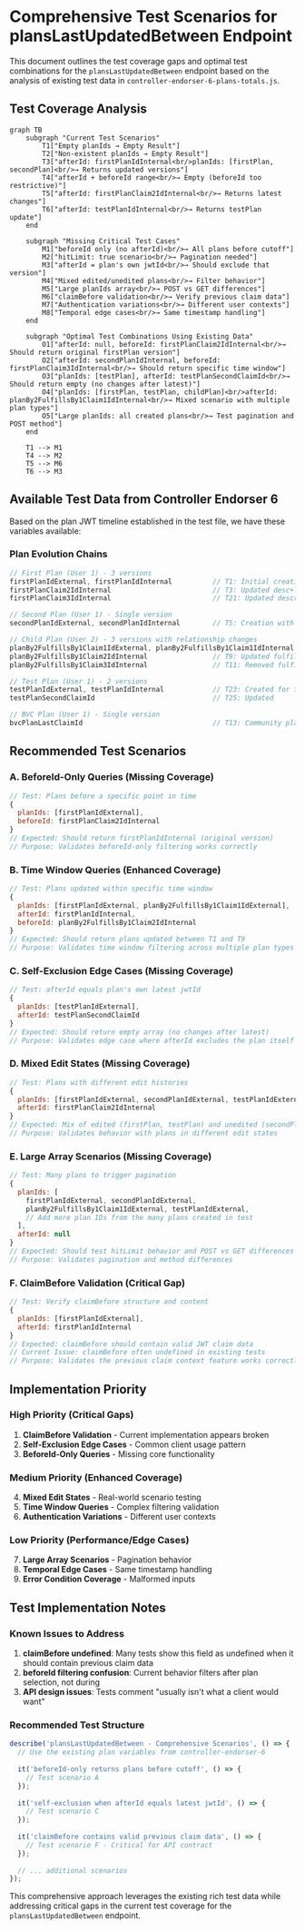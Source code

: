 # Comprehensive Test Scenarios for plansLastUpdatedBetween Endpoint

This document outlines the test coverage gaps and optimal test combinations for the `plansLastUpdatedBetween` endpoint based on the analysis of existing test data in `controller-endorser-6-plans-totals.js`.

## Test Coverage Analysis

```mermaid
graph TB
    subgraph "Current Test Scenarios"
        T1["Empty planIds → Empty Result"]
        T2["Non-existent planIds → Empty Result"] 
        T3["afterId: firstPlanIdInternal<br/>planIds: [firstPlan, secondPlan]<br/>→ Returns updated versions"]
        T4["afterId + beforeId range<br/>→ Empty (beforeId too restrictive)"]
        T5["afterId: firstPlanClaim2IdInternal<br/>→ Returns latest changes"]
        T6["afterId: testPlanIdInternal<br/>→ Returns testPlan update"]
    end

    subgraph "Missing Critical Test Cases"
        M1["beforeId only (no afterId)<br/>→ All plans before cutoff"]
        M2["hitLimit: true scenario<br/>→ Pagination needed"]  
        M3["afterId = plan's own jwtId<br/>→ Should exclude that version"]
        M4["Mixed edited/unedited plans<br/>→ Filter behavior"]
        M5["Large planIds array<br/>→ POST vs GET differences"]
        M6["claimBefore validation<br/>→ Verify previous claim data"]
        M7["Authentication variations<br/>→ Different user contexts"]
        M8["Temporal edge cases<br/>→ Same timestamp handling"]
    end

    subgraph "Optimal Test Combinations Using Existing Data"
        O1["afterId: null, beforeId: firstPlanClaim2IdInternal<br/>→ Should return original firstPlan version"]
        O2["afterId: secondPlanIdInternal, beforeId: firstPlanClaim3IdInternal<br/>→ Should return specific time window"]
        O3["planIds: [testPlan], afterId: testPlanSecondClaimId<br/>→ Should return empty (no changes after latest)"]
        O4["planIds: [firstPlan, testPlan, childPlan]<br/>afterId: planBy2FulfillsBy1Claim1IdInternal<br/>→ Mixed scenario with multiple plan types"]
        O5["Large planIds: all created plans<br/>→ Test pagination and POST method"]
    end

    T1 --> M1
    T4 --> M2
    T5 --> M6
    T6 --> M3
```

## Available Test Data from Controller Endorser 6

Based on the plan JWT timeline established in the test file, we have these variables available:

### Plan Evolution Chains
```javascript
// First Plan (User 1) - 3 versions
firstPlanIdExternal, firstPlanIdInternal          // T1: Initial creation
firstPlanClaim2IdInternal                         // T3: Updated desc+location  
firstPlanClaim3IdInternal                         // T21: Updated description

// Second Plan (User 1) - Single version
secondPlanIdExternal, secondPlanIdInternal        // T5: Creation with external ID

// Child Plan (User 2) - 3 versions with relationship changes
planBy2FulfillsBy1Claim1IdExternal, planBy2FulfillsBy1Claim1IdInternal  // T7: Created
planBy2FulfillsBy1Claim2IdInternal                // T9: Updated fulfills link
planBy2FulfillsBy1Claim3IdInternal                // T11: Removed fulfills link

// Test Plan (User 1) - 2 versions
testPlanIdExternal, testPlanIdInternal            // T23: Created for testing
testPlanSecondClaimId                             // T25: Updated

// BVC Plan (User 1) - Single version
bvcPlanLastClaimId                                // T13: Community plan
```

## Recommended Test Scenarios

### A. BeforeId-Only Queries (Missing Coverage)
```javascript
// Test: Plans before a specific point in time
{
  planIds: [firstPlanIdExternal],
  beforeId: firstPlanClaim2IdInternal
}
// Expected: Should return firstPlanIdInternal (original version)
// Purpose: Validates beforeId-only filtering works correctly
```

### B. Time Window Queries (Enhanced Coverage)
```javascript
// Test: Plans updated within specific time window
{
  planIds: [firstPlanIdExternal, planBy2FulfillsBy1Claim1IdExternal],
  afterId: firstPlanIdInternal,
  beforeId: planBy2FulfillsBy1Claim2IdInternal
}
// Expected: Should return plans updated between T1 and T9
// Purpose: Validates time window filtering across multiple plan types
```

### C. Self-Exclusion Edge Cases (Missing Coverage)
```javascript
// Test: afterId equals plan's own latest jwtId
{
  planIds: [testPlanIdExternal],
  afterId: testPlanSecondClaimId
}
// Expected: Should return empty array (no changes after latest)
// Purpose: Validates edge case where afterId excludes the plan itself
```

### D. Mixed Edit States (Missing Coverage)
```javascript
// Test: Plans with different edit histories
{
  planIds: [firstPlanIdExternal, secondPlanIdExternal, testPlanIdExternal],
  afterId: firstPlanClaim2IdInternal
}
// Expected: Mix of edited (firstPlan, testPlan) and unedited (secondPlan) plans
// Purpose: Validates behavior with plans in different edit states
```

### E. Large Array Scenarios (Missing Coverage)
```javascript
// Test: Many plans to trigger pagination
{
  planIds: [
    firstPlanIdExternal, secondPlanIdExternal, 
    planBy2FulfillsBy1Claim1IdExternal, testPlanIdExternal,
    // Add more plan IDs from the many plans created in test
  ],
  afterId: null
}
// Expected: Should test hitLimit behavior and POST vs GET differences
// Purpose: Validates pagination and method differences
```

### F. ClaimBefore Validation (Critical Gap)
```javascript
// Test: Verify claimBefore structure and content
{
  planIds: [firstPlanIdExternal],
  afterId: firstPlanIdInternal
}
// Expected: claimBefore should contain valid JWT claim data
// Current Issue: claimBefore often undefined in existing tests
// Purpose: Validates the previous claim context feature works correctly
```

## Implementation Priority

### High Priority (Critical Gaps)
1. **ClaimBefore Validation** - Current implementation appears broken
2. **Self-Exclusion Edge Cases** - Common client usage pattern
3. **BeforeId-Only Queries** - Missing core functionality

### Medium Priority (Enhanced Coverage)
4. **Mixed Edit States** - Real-world scenario testing
5. **Time Window Queries** - Complex filtering validation
6. **Authentication Variations** - Different user contexts

### Low Priority (Performance/Edge Cases)
7. **Large Array Scenarios** - Pagination behavior
8. **Temporal Edge Cases** - Same timestamp handling
9. **Error Condition Coverage** - Malformed inputs

## Test Implementation Notes

### Known Issues to Address
1. **claimBefore undefined**: Many tests show this field as undefined when it should contain previous claim data
2. **beforeId filtering confusion**: Current behavior filters after plan selection, not during
3. **API design issues**: Tests comment "usually isn't what a client would want"

### Recommended Test Structure
```javascript
describe('plansLastUpdatedBetween - Comprehensive Scenarios', () => {
  // Use the existing plan variables from controller-endorser-6
  
  it('beforeId-only returns plans before cutoff', () => {
    // Test scenario A
  });
  
  it('self-exclusion when afterId equals latest jwtId', () => {
    // Test scenario C
  });
  
  it('claimBefore contains valid previous claim data', () => {
    // Test scenario F - Critical for API contract
  });
  
  // ... additional scenarios
});
```

This comprehensive approach leverages the existing rich test data while addressing critical gaps in the current test coverage for the `plansLastUpdatedBetween` endpoint.
